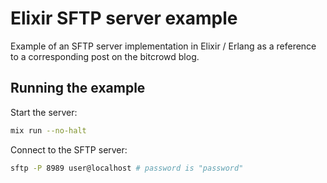 # Elixir SFTP server example

Example of an SFTP server implementation in Elixir / Erlang as a reference to a corresponding post on the bitcrowd blog.

## Running the example

Start the server:

```bash
mix run --no-halt
```

Connect to the SFTP server:

```bash
sftp -P 8989 user@localhost # password is "password"
```
